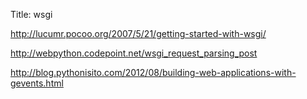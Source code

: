 Title: wsgi


http://lucumr.pocoo.org/2007/5/21/getting-started-with-wsgi/

http://webpython.codepoint.net/wsgi_request_parsing_post

http://blog.pythonisito.com/2012/08/building-web-applications-with-gevents.html
